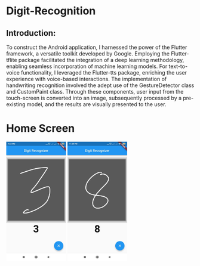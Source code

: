 # Digit-Recognition

## Introduction:

To construct the Android application, I harnessed the power of the Flutter framework, a versatile toolkit developed by Google. Employing the Flutter-tflite package facilitated the integration of a deep learning methodology, enabling seamless incorporation of machine learning models. For text-to-voice functionality, I leveraged the Flutter-tts package, enriching the user experience with voice-based interactions. The implementation of handwriting recognition involved the adept use of the GestureDetector class and CustomPaint class. Through these components, user input from the touch-screen is converted into an image, subsequently processed by a pre-existing model, and the results are visually presented to the user.

# Home Screen
<p float="left">
  <img src="https://github.com/hadiuzzaman524/Digit-Recognition-with-tflite/blob/main/265596149_271726164935317_5029575033290540735_n.jpg" width="160"/>
    <img src="https://github.com/hadiuzzaman524/Digit-Recognition-with-tflite/blob/main/266719248_4495866870512349_6998253885215495801_n.jpg" width="160"/>
</p>




